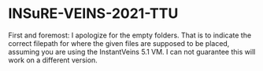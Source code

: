 # INSuRE-VEINS-2021-TTU

First and foremost: I apologize for the empty folders. 
That is to indicate the correct filepath for where the given files are supposed to be placed, assuming you are using the InstantVeins 5.1 VM. 
I can not guarantee this will work on a different version.
